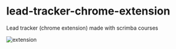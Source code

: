 # lead-tracker-chrome-extension
Lead tracker (chrome extension) made with scrimba courses



![extension](https://user-images.githubusercontent.com/106537238/224846726-974ed609-cf20-486c-9f3a-7ba5391dedb7.PNG)

